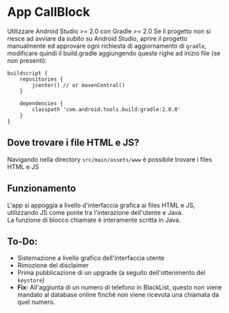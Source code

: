 # App CallBlock
Utilizzare Android Studio >= 2.0 con Gradle >= 2.0
Se il progetto non si riesce ad avviare da subito su Android Studio, aprire il progetto manualmente ed approvare ogni richiesta di aggiornamento di `gradle`, modificare quindi il build.gradle aggiungendo queste righe ad inizio file (se non presenti):

```
buildscript {
    repositories {
        jcenter() // or mavenCentral()
    }

    dependencies {
        classpath 'com.android.tools.build:gradle:2.0.0'
    }
}
```


## Dove trovare i file HTML e JS?
Navigando nella directory `src/main/assets/www` è possibile trovare i files HTML e JS

## Funzionamento
L'app si appoggia a livello d'interfaccia grafica ai files HTML e JS, utilizzando JS come ponte tra l'interazione dell'utente e Java.
<br/>La funzione di blocco chiamate è interamente scritta in Java.

## To-Do:
* Sistemazione a livello grafico dell'interfaccia utente
* Rimozione del disclaimer
* Prima pubblicazione di un upgrade (a seguito dell'ottenimento del `keystore`)
* <b>Fix:</b> All'aggiunta di un numero di telefono in BlackList, questo non viene mandato al database online finché non viene ricevuta una chiamata da quel numero.
